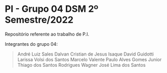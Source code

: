 # PI - Grupo 04 DSM 2º Semestre/2022

Repositório referente ao trabalho de P.I. 

Integrantes do grupo 04: 

> André Luiz Sales
> Dalvan Cristian de Jesus
> Isaque David Guidotti
> Larissa Volsi dos Santos
> Marcelo Valente
> Paulo Alves Gomes Junior
> Thiago dos Santos Rodrigues
> Wagner José Lima dos Santos
